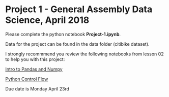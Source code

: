 # Project 1 - General Assembly Data Science, April 2018

Please complete the python notebook **Project-1.ipynb**.  

Data for the project can be found in the data folder (citibike dataset).  

I strongly recommmend you review the following notebooks from lesson 02 to help you with this project: 

[Intro to Pandas and Numpy](https://git.generalassemb.ly/DAT-April18/lesson_02/blob/master/code/numpy-and-pandas.ipynb) 

[Python Control Flow](https://git.generalassemb.ly/DAT-April18/lesson_02/blob/master/code/numpy-and-pandas.ipynb)

Due date is Monday April 23rd
